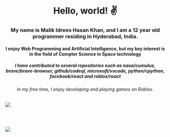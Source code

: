 <h1 align="center">Hello, world! ✌ </h1>
<h3 align = center>My name is Malik Idrees Hasan Khan, and I am a 12 year old programmer residing in Hyderabad, India.</h3>
<h4 align = center>I enjoy Web Programming and Artificial Intelligence, but my key interest is in the field of Compter Science in Space technology</h4>
<h5 align = center> I have contributed to several repositories such as nasa/cumulus, brave/brave-browser, github/codeql, microsoft/vscode, python/cpython, facebook/react and roblox/roact
</h5>
<h6 align =  center> In my free time, I enjoy developing and playing games on Roblox.</h6>

![](https://activity-graph.herokuapp.com/graph?username=MalikIdreesHasanKhan&theme=redical)

<br>

<br>



![](https://github-readme-stats.vercel.app/api/top-langs/?username=MalikIdreesHasanKhan&layout=compact&theme=radical&langs_count=10)

<!---
MalikIdreesHasanKhan/MalikIdreesHasanKhan is a ✨ special ✨ repository because its `README.md` (this file) appears on your GitHub profile.
You can click the Preview link to take a look at your changes.
--->
